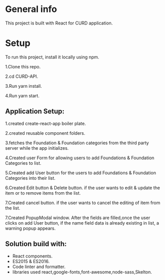 

# General info
This project is built with React for CURD application.


# Setup
To run this project, install it locally using npm.

1.Clone this repo.

2.cd CURD-API.

3.Run yarn install.

4.Run yarn start.

## Application Setup:

1.created create-react-app boiler plate.

2.created reusable component folders.

3.fetches the Foundation & Foundation categories from the third party server while the app initializes.

4.Created user Form for allowing users to add Foundations & Foundation Categories to list.

5.Created add User button for the users to add Foundations & Foundation Categories into their list.

6.Created Edit button & Delete button. if the user wants to edit & update the item or to remove  items from the list.

7.Created cancel button. if the user wants to cancel the editing of item from the list.

7.Created PopupModal window. After the fields are filled,once the user clicks on add User button, if the name field data is already existing in list, a warning popup appears.

## Solution build with:
* React components.
* ES2015 & ES2016.
* Code linter and formatter.
* libraries used react,google-fonts,font-awesome,node-sass,Skelton.


